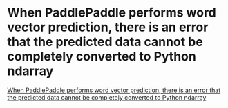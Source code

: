 # When PaddlePaddle performs word vector prediction, there is an error that the predicted data cannot be completely converted to Python ndarray
[When PaddlePaddle performs word vector prediction, there is an error that the predicted data cannot be completely converted to Python ndarray](https://aiwithcloud.com/2022/09/16/when_paddlepaddle_performs_word_vector_prediction_there_is_an_error_that_the_predicted_data_cannot_be_completely_converted_to_python_ndarray/)